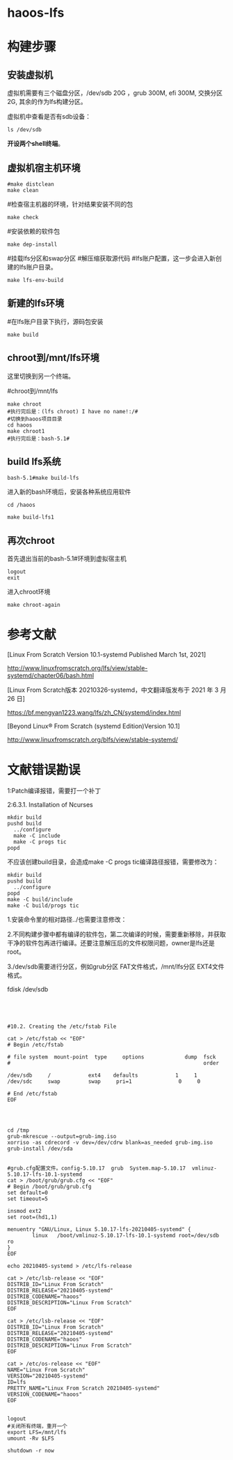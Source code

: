 # haoos-lfs

# 构建步骤

## 安装虚拟机

虚拟机需要有三个磁盘分区，/dev/sdb 20G ，grub 300M, efi 300M, 交换分区2G, 其余的作为lfs构建分区。

虚拟机中查看是否有sdb设备：

```
ls /dev/sdb
```

**开设两个shell终端**。

## 虚拟机宿主机环境

```
#make distclean
make clean
```

#检查宿主机器的环境，针对结果安装不同的包

```
make check
```

#安装依赖的软件包

```
make dep-install
```

#挂载lfs分区和swap分区
#解压缩获取源代码
#lfs账户配置，这一步会进入新创建的lfs账户目录。

```
make lfs-env-build
```

## 新建的lfs环境

#在lfs账户目录下执行，源码包安装

```
make build
```

## chroot到/mnt/lfs环境

这里切换到另一个终端。

#chroot到/mnt/lfs

```
make chroot
#执行完后是：(lfs chroot) I have no name!:/#
#切换到haoos项目目录
cd haoos
make chroot1
#执行完后是：bash-5.1#
```

## build lfs系统

```
bash-5.1#make build-lfs
```

进入新的bash环境后，安装各种系统应用软件

```
cd /haoos

make build-lfs1
```

## 再次chroot

首先退出当前的bash-5.1#环境到虚拟宿主机

```
logout
exit
```

进入chroot环境

```
make chroot-again
```



# 参考文献

[Linux From Scratch Version 10.1-systemd Published March 1st, 2021]

http://www.linuxfromscratch.org/lfs/view/stable-systemd/chapter06/bash.html

[Linux From Scratch版本 20210326-systemd，中文翻译版发布于 2021 年 3 月 26 日]

https://bf.mengyan1223.wang/lfs/zh_CN/systemd/index.html

[Beyond Linux® From Scratch (systemd Edition)Version 10.1]

http://www.linuxfromscratch.org/blfs/view/stable-systemd/



# 文献错误勘误

1:Patch编译报错，需要打一个补丁

2:6.3.1. Installation of Ncurses

```
mkdir build
pushd build
  ../configure
  make -C include
  make -C progs tic
popd
```

不应该创建build目录，会造成make -C progs tic编译路径报错，需要修改为：

```
mkdir build
pushd build
  ../configure
popd
make -C build/include
make -C build/progs tic
```





1.安装命令里的相对路径../也需要注意修改：



2.不同构建步骤中都有编译的软件包，第二次编译的时候，需要重新移除，并获取干净的软件包再进行编译。还要注意解压后的文件权限问题，owner是lfs还是root。



3./dev/sdb需要进行分区，例如grub分区 FAT文件格式，/mnt/lfs分区 EXT4文件格式。

fdisk /dev/sdb



```

```

```



#10.2. Creating the /etc/fstab File

cat > /etc/fstab << "EOF"
# Begin /etc/fstab

# file system  mount-point  type     options             dump  fsck
#                                                              order

/dev/sdb     /            ext4    defaults            1     1
/dev/sdc     swap         swap     pri=1               0     0

# End /etc/fstab
EOF




cd /tmp 
grub-mkrescue --output=grub-img.iso 
xorriso -as cdrecord -v dev=/dev/cdrw blank=as_needed grub-img.iso
grub-install /dev/sda


#grub.cfg配置文件。config-5.10.17  grub  System.map-5.10.17  vmlinuz-5.10.17-lfs-10.1-systemd
cat > /boot/grub/grub.cfg << "EOF"
# Begin /boot/grub/grub.cfg
set default=0
set timeout=5

insmod ext2
set root=(hd1,1)

menuentry "GNU/Linux, Linux 5.10.17-lfs-20210405-systemd" {
        linux   /boot/vmlinuz-5.10.17-lfs-10.1-systemd root=/dev/sdb ro
}
EOF

echo 20210405-systemd > /etc/lfs-release

cat > /etc/lsb-release << "EOF"
DISTRIB_ID="Linux From Scratch"
DISTRIB_RELEASE="20210405-systemd"
DISTRIB_CODENAME="haoos"
DISTRIB_DESCRIPTION="Linux From Scratch"
EOF

cat > /etc/lsb-release << "EOF"
DISTRIB_ID="Linux From Scratch"
DISTRIB_RELEASE="20210405-systemd"
DISTRIB_CODENAME="haoos"
DISTRIB_DESCRIPTION="Linux From Scratch"
EOF

cat > /etc/os-release << "EOF"
NAME="Linux From Scratch"
VERSION="20210405-systemd"
ID=lfs
PRETTY_NAME="Linux From Scratch 20210405-systemd"
VERSION_CODENAME="haoos"
EOF


logout
#关闭所有终端，重开一个
export LFS=/mnt/lfs
umount -Rv $LFS

shutdown -r now
```

